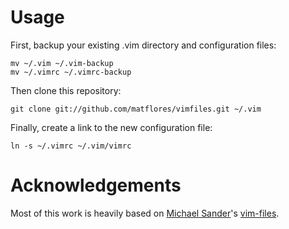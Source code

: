 Usage
=====

First, backup your existing .vim directory and configuration files:

    mv ~/.vim ~/.vim-backup
    mv ~/.vimrc ~/.vimrc-backup

Then clone this repository:

    git clone git://github.com/matflores/vimfiles.git ~/.vim

Finally, create a link to the new configuration file:

    ln -s ~/.vimrc ~/.vim/vimrc

Acknowledgements
================

Most of this work is heavily based on [Michael Sander](http://github.com/msanders)'s [vim-files](http://github.com/msanders/vim-files).
